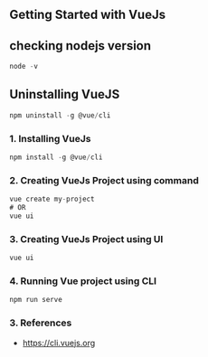 ## Getting Started with VueJs ##

## checking nodejs version ##
```js
node -v
```

## Uninstalling VueJS ##
```js
npm uninstall -g @vue/cli
```


### 1. Installing VueJs ###
```js
npm install -g @vue/cli
```


### 2. Creating VueJs Project using command ###
```js
vue create my-project
# OR
vue ui
```

### 3. Creating VueJs Project using UI ###
```js
vue ui
```

### 4. Running Vue project using CLI ###
```js
npm run serve
```

### 3. References ###
- https://cli.vuejs.org
